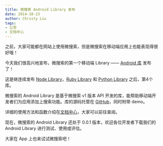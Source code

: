 ```yaml
---
title: 微搜索 Android Library 发布
date: 2014-10-23
author: Christy Liu
tags:
- 公告
- 文档中心
---
```


之前，大家可能都在网站上使用微搜索，但是微搜索在移动端应用上也能表现得很好哦！

今天我们很高兴地宣布，微搜索的第一个移动端 Library —— [Android 库](https://github.com/tinysou/tinysou-android) 发布了！

这是继连续发布 [Node Library](https://github.com/tinysou/tinysou-node)，[Ruby Library](https://github.com/tinysou/tinysou-ruby) 和 [Python Library](https://github.com/tinysou/tinysou-python) 之后，第4个库。

微搜索的 Android Library 是基于微搜索 v1 版本 API 开发的库，能帮助移动端开发者们为应用添加上搜索功能。库的源码托管在 [GitHub](https://github.com/tinysou/tinysou-android)，同时附带 demo。

详细的使用方法和函数介绍在[文档中心](http://doc.tinysou.com/libs/android.html)，大家可以前往查阅。

现在，微搜索的 Android Library 还处于 0.0.1 版本，欢迎各位开发者下载我们的 Android Library 进行测试、使用或评估。

大家在 App 上也来试试微搜索吧！



